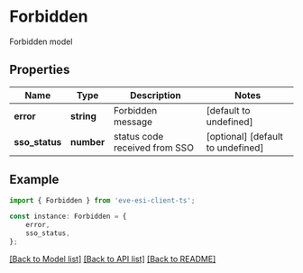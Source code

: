 # Forbidden

Forbidden model

## Properties

Name | Type | Description | Notes
------------ | ------------- | ------------- | -------------
**error** | **string** | Forbidden message | [default to undefined]
**sso_status** | **number** | status code received from SSO | [optional] [default to undefined]

## Example

```typescript
import { Forbidden } from 'eve-esi-client-ts';

const instance: Forbidden = {
    error,
    sso_status,
};
```

[[Back to Model list]](../README.md#documentation-for-models) [[Back to API list]](../README.md#documentation-for-api-endpoints) [[Back to README]](../README.md)
